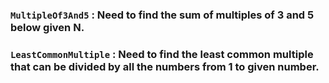 ### `MultipleOf3And5` : Need to find the sum of multiples of 3 and 5 below given N.
### `LeastCommonMultiple` : Need to find the least common multiple that can be divided by all the numbers from 1 to given number.
